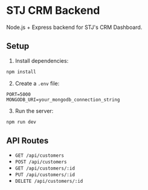 # STJ CRM Backend

Node.js + Express backend for STJ's CRM Dashboard.

## Setup

1. Install dependencies:
```bash
npm install
```

2. Create a `.env` file:
```
PORT=5000
MONGODB_URI=your_mongodb_connection_string
```

3. Run the server:
```bash
npm run dev
```

## API Routes

- `GET /api/customers`
- `POST /api/customers`
- `GET /api/customers/:id`
- `PUT /api/customers/:id`
- `DELETE /api/customers/:id`